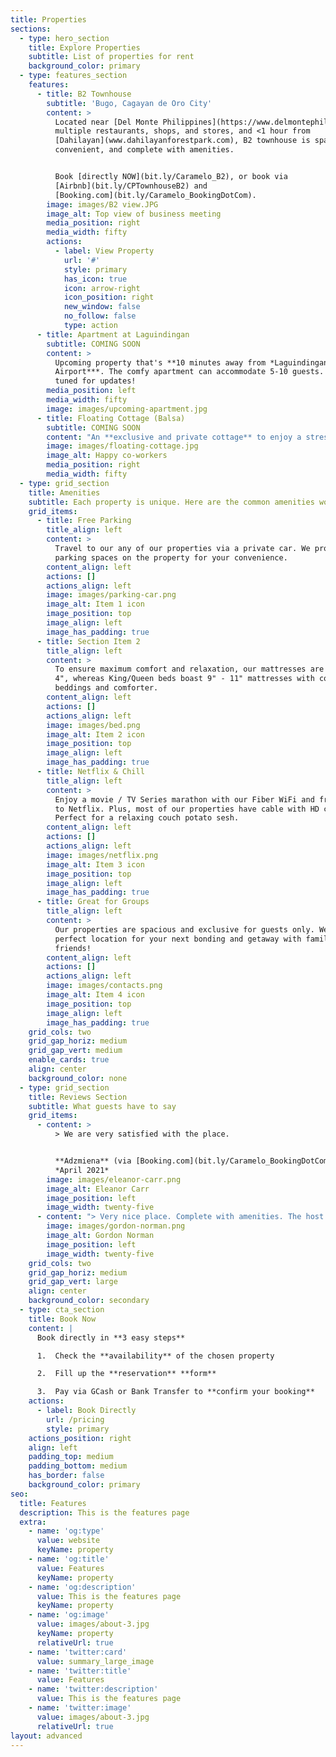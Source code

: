 ```yaml
---
title: Properties
sections:
  - type: hero_section
    title: Explore Properties
    subtitle: List of properties for rent
    background_color: primary
  - type: features_section
    features:
      - title: B2 Townhouse
        subtitle: 'Bugo, Cagayan de Oro City'
        content: >
          Located near [Del Monte Philippines](https://www.delmontephil.com),
          multiple restaurants, shops, and stores, and <1 hour from
          [Dahilayan](www.dahilayanforestpark.com), B2 townhouse is spacious,
          convenient, and complete with amenities.


          Book [directly NOW](bit.ly/Caramelo_B2), or book via
          [Airbnb](bit.ly/CPTownhouseB2) and
          [Booking.com](bit.ly/Caramelo_BookingDotCom).
        image: images/B2 view.JPG
        image_alt: Top view of business meeting
        media_position: right
        media_width: fifty
        actions:
          - label: View Property
            url: '#'
            style: primary
            has_icon: true
            icon: arrow-right
            icon_position: right
            new_window: false
            no_follow: false
            type: action
      - title: Apartment at Laguindingan
        subtitle: COMING SOON
        content: >
          Upcoming property that's **10 minutes away from *Laguindingan
          Airport***. The comfy apartment can accommodate 5-10 guests. Stay
          tuned for updates!
        media_position: left
        media_width: fifty
        image: images/upcoming-apartment.jpg
      - title: Floating Cottage (Balsa)
        subtitle: COMING SOON
        content: "An **exclusive and private cottage** to enjoy a stress-free and COVID-free getaway with your friends and family.\_*Balsa*'s are becoming more popular now that more people are looking for a **safe** **vacation** in the 'new normal'.\n\nIt's just you, your loved ones, and the sea.\n"
        image: images/floating-cottage.jpg
        image_alt: Happy co-workers
        media_position: right
        media_width: fifty
  - type: grid_section
    title: Amenities
    subtitle: Each property is unique. Here are the common amenities worth highlighting.
    grid_items:
      - title: Free Parking
        title_align: left
        content: >
          Travel to our any of our properties via a private car. We provide free
          parking spaces on the property for your convenience. 
        content_align: left
        actions: []
        actions_align: left
        image: images/parking-car.png
        image_alt: Item 1 icon
        image_position: top
        image_align: left
        image_has_padding: true
      - title: Section Item 2
        title_align: left
        content: >
          To ensure maximum comfort and relaxation, our mattresses are at least
          4", whereas King/Queen beds boast 9" - 11" mattresses with comfortable
          beddings and comforter.
        content_align: left
        actions: []
        actions_align: left
        image: images/bed.png
        image_alt: Item 2 icon
        image_position: top
        image_align: left
        image_has_padding: true
      - title: Netflix & Chill
        title_align: left
        content: >
          Enjoy a movie / TV Series marathon with our Fiber WiFi and free access
          to Netflix. Plus, most of our properties have cable with HD channels.
          Perfect for a relaxing couch potato sesh.
        content_align: left
        actions: []
        actions_align: left
        image: images/netflix.png
        image_alt: Item 3 icon
        image_position: top
        image_align: left
        image_has_padding: true
      - title: Great for Groups
        title_align: left
        content: >
          Our properties are spacious and exclusive for guests only. We're the
          perfect location for your next bonding and getaway with family and
          friends!
        content_align: left
        actions: []
        actions_align: left
        image: images/contacts.png
        image_alt: Item 4 icon
        image_position: top
        image_align: left
        image_has_padding: true
    grid_cols: two
    grid_gap_horiz: medium
    grid_gap_vert: medium
    enable_cards: true
    align: center
    background_color: none
  - type: grid_section
    title: Reviews Section
    subtitle: What guests have to say
    grid_items:
      - content: >
          > We are very satisfied with the place.


          **Adzmiena** (via [Booking.com](bit.ly/Caramelo_BookingDotCom)),
          *April 2021*
        image: images/eleanor-carr.png
        image_alt: Eleanor Carr
        image_position: left
        image_width: twenty-five
      - content: "> Very nice place. Complete with amenities. The host was very accommodating and prompt in answering queries.\n\n**Nathaniel**\_(via\_[Airbnb](bit.ly/CPTownhouseB2)), *April 2021*\n"
        image: images/gordon-norman.png
        image_alt: Gordon Norman
        image_position: left
        image_width: twenty-five
    grid_cols: two
    grid_gap_horiz: medium
    grid_gap_vert: large
    align: center
    background_color: secondary
  - type: cta_section
    title: Book Now
    content: |
      Book directly in **3 easy steps**

      1.  Check the **availability** of the chosen property

      2.  Fill up the **reservation** **form**

      3.  Pay via GCash or Bank Transfer to **confirm your booking**
    actions:
      - label: Book Directly
        url: /pricing
        style: primary
    actions_position: right
    align: left
    padding_top: medium
    padding_bottom: medium
    has_border: false
    background_color: primary
seo:
  title: Features
  description: This is the features page
  extra:
    - name: 'og:type'
      value: website
      keyName: property
    - name: 'og:title'
      value: Features
      keyName: property
    - name: 'og:description'
      value: This is the features page
      keyName: property
    - name: 'og:image'
      value: images/about-3.jpg
      keyName: property
      relativeUrl: true
    - name: 'twitter:card'
      value: summary_large_image
    - name: 'twitter:title'
      value: Features
    - name: 'twitter:description'
      value: This is the features page
    - name: 'twitter:image'
      value: images/about-3.jpg
      relativeUrl: true
layout: advanced
---
```

